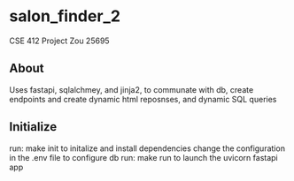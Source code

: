 # salon_finder_2
CSE 412 Project
Zou 25695

About
----
Uses fastapi, sqlalchmey, and jinja2, to communate with db, create endpoints
and create dynamic html reposnses, and dynamic SQL queries

Initialize
----

run: make init
to initalize and install dependencies
change the configuration in the .env file to configure db
run: make run 
to launch the uvicorn fastapi app
